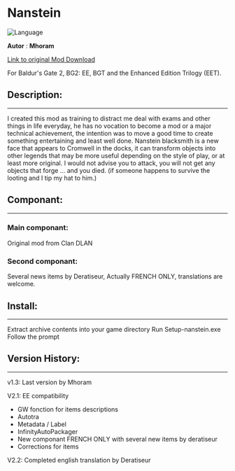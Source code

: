 # Nanstein

![Language](https://img.shields.io/static/v1?label=language&message=castellano%20%7C%20english%20%7C%20french%20%7C%20&color=informational)

**Autor** : **Mhoram**

[Link to original Mod Download](http://www.shsforums.net/files/file/770-nanstein-v13/)


For Baldur's Gate 2, BG2: EE, BGT and the Enhanced Edition Trilogy (EET).


## Description:
------------

I created this mod as training to distract me deal with exams and other things in life everyday, he has no vocation to become a mod or a major technical achievement, the intention was to move a good time to create something entertaining and least well done.
Nanstein blacksmith is a new face that appears to Cromwell in the docks, it can transform objects into other legends that may be more useful depending on the style of play, or at least more original.
I would not advise you to attack, you will not get any objects that forge ... and you died. (if someone happens to survive the looting and I tip my hat to him.)

## Componant:
------------

### Main componant:

Original mod from Clan DLAN

### Second componant:

Several news items by Deratiseur, Actually FRENCH ONLY, translations are welcome.

## Install:
--------

Extract archive contents into your game directory
Run Setup-nanstein.exe
Follow the prompt


## Version History:
----------------

v1.3: Last version by Mhoram  

V2.1: EE compatibility  

- GW fonction for items descriptions  
- Autotra  
- Metadata / Label  
- InfinityAutoPackager
- New componant FRENCH ONLY with several new items by deratiseur  
- Corrections for items  

V2.2: Completed english translation by Deratiseur 